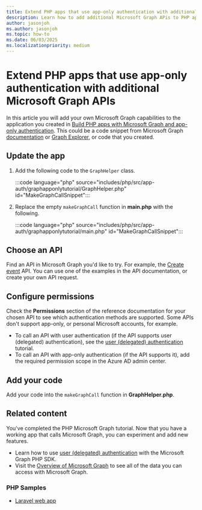 ```yaml
---
title: Extend PHP apps that use app-only authentication with additional Microsoft Graph APIs
description: Learn how to add additional Microsoft Graph APis to PHP apps
author: jasonjoh
ms.author: jasonjoh
ms.topic: how-to
ms.date: 06/03/2025
ms.localizationpriority: medium
---
```


# Extend PHP apps that use app-only authentication with additional Microsoft Graph APIs

In this article you will add your own Microsoft Graph capabilities to the application you created in [Build PHP apps with Microsoft Graph and app-only authentication](php-app-only.md). This could be a code snippet from Microsoft Graph [documentation](/graph/api/overview) or [Graph Explorer](https://developer.microsoft.com/graph/graph-explorer), or code that you created.

## Update the app

1. Add the following code to the `GraphHelper` class.

    :::code language="php" source="includes/php/src/app-auth/graphapponlytutorial/GraphHelper.php" id="MakeGraphCallSnippet":::

1. Replace the empty `makeGraphCall` function in **main.php** with the following.

    :::code language="php" source="includes/php/src/app-auth/graphapponlytutorial/main.php" id="MakeGraphCallSnippet":::

## Choose an API

Find an API in Microsoft Graph you'd like to try. For example, the [Create event](/graph/api/user-post-events) API. You can use one of the examples in the API documentation, or create your own API request.

## Configure permissions

Check the **Permissions** section of the reference documentation for your chosen API to see which authentication methods are supported. Some APIs don't support app-only, or personal Microsoft accounts, for example.

- To call an API with user authentication (if the API supports user (delegated) authentication), see the [user (delegated) authentication](/graph/tutorials/dotnet) tutorial.
- To call an API with app-only authentication (if the API supports it), add the required permission scope in the Azure AD admin center.

## Add your code

Add your code into the `makeGraphCall` function in **GraphHelper.php**.

## Related content

You've completed the PHP Microsoft Graph tutorial. Now that you have a working app that calls Microsoft Graph, you can experiment and add new features.

- Learn how to use [user (delegated) authentication](/graph/tutorials/php) with the Microsoft Graph PHP SDK.
- Visit the [Overview of Microsoft Graph](/graph/overview) to see all of the data you can access with Microsoft Graph.

### PHP Samples

- [Laravel web app](https://github.com/microsoftgraph/msgraph-training-phpapp)
